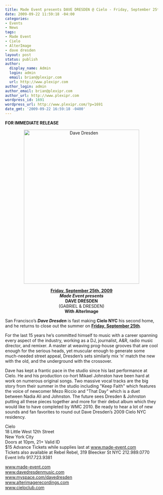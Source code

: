 ```yaml
---
title: Made Event presents DAVE DRESDEN @ Cielo - Friday, September 25th
date: 2009-09-22 11:59:18 -04:00
categories:
- Events
- News
tags:
- Made Event
- Cielo
- AlterImage
- dave dresden
layout: post
status: publish
author:
  display_name: Admin
  login: admin
  email: brian@plexipr.com
  url: http://www.plexipr.com
author_login: admin
author_email: brian@plexipr.com
author_url: http://www.plexipr.com
wordpress_id: 1691
wordpress_url: http://www.plexipr.com/?p=1691
date_gmt: '2009-09-22 16:59:18 -0400'
---
```


<p><strong>FOR IMMEDIATE RELEASE</strong></p>
<p style="text-align: center;"><a href="http://www.made-event.com"><img class="size-full wp-image-1692 aligncenter" title="Dave Dresden" src="http://www.plexipr.com/wp-content/uploads/2009/09/dave-dresden.jpg" alt="Dave Dresden" width="380" height="507" /></a></p>
<p style="text-align: center;"><strong><span style="text-decoration: underline;">Friday, September 25th, 2009</span><br />
<em>Made Event presents</em><br />
DAVE DRESDEN</strong><br />
(GABRIEL &amp; DRESDEN)<br />
<strong>With AlterImage</strong></p>
<p><strong> </strong>San Francisco’s <em><strong>Dave Dresden</strong></em> is fast making <strong>Cielo NYC</strong> his second home, and he returns to close out the summer on <span style="text-decoration: underline;"><strong>Friday, September 25th</strong></span>.</p>
<p>For the last 15 years he’s committed himself to music with a career spanning every aspect of the industry, working as a DJ, journalist, A&amp;R, radio music director, and remixer. A master at weaving prog-house grooves that are cool enough for the serious heads, yet muscular enough to generate some much-needed street appeal, Dresden’s sets similarly mix ‘n’ match the new with the old, and the underground with the crossover.</p>
<p>Dave has kept a frantic pace in the studio since his last performance at Cielo. He and his production co-hort Mikael Johnston have been hard at work on numerous original songs. Two massive vocal tracks are the big story from their summer in the studio including "Keep Faith" which features the voice of newcomer Mezo Riccio and "That Day" which is a duet between Nadia Ali and Johnston. The future sees Dresden &amp; Johnston putting all these pieces together and more for their debut album which they would like to have completed by WMC 2010. Be ready to hear a lot of new sounds and fan favorites to round out Dave Dresden’s 2009 Cielo NYC residency.</p>
<p>Cielo<br />
18 Little West 12th Street<br />
New York City<br />
Doors at 10pm, 21+ Valid ID<br />
$15 Advance Tickets while supplies last at <a href="http://">www.made-event.com</a><br />
Tickets also available at Rebel Rebel, 319 Bleecker St NYC 212.989.0770<br />
Event Info 917.723.9381<br />
<a href="http://"></a></p>
<p><a href="http://">www.made-event.com<br />
www.davedresdenmusic.com<br />
www.myspace.com/davedresden<br />
www.alterimagerecordings.com<br />
www.cieloclub.com</a></p>
